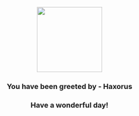 <p align="center">
    <img src="https://raw.githubusercontent.com/PokeAPI/sprites/master/sprites/pokemon/612.png" width="150" height="150">
</p>
<h3 align="center">You have been greeted by - <b>Haxorus</b></h3>
<h3 align="center">Have a wonderful day!</h3>
